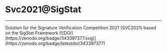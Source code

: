 # Svc2021@SigStat
<hr>
Solution for the Signature Verification Competition 2021 (SVC2021) based on the SigStat Framework
[![DOI](https://zenodo.org/badge/343397377.svg)](https://zenodo.org/badge/latestdoi/343397377)
